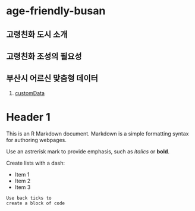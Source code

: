 # age-friendly-busan

## 고령친화 도시 소개

## 고령친화 조성의 필요성

## 부산시 어르신 맞춤형 데이터
1. [customData](https://data.busan.go.kr/customData/list.nm?apitype=130)


# Header 1

This is an R Markdown document. Markdown is a simple formatting syntax for authoring webpages.

Use an astrerisk mark to provide emphasis, such as *italics* or **bold**.

Create lists with a dash:

- Item 1
- Item 2
- Item 3

```
Use back ticks to 
create a block of code
```

